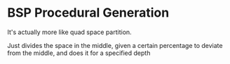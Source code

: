 # BSP Procedural Generation

It's actually more like quad space partition.

Just divides the space in the middle, given a certain percentage to deviate from the middle, and does it for
a specified depth

